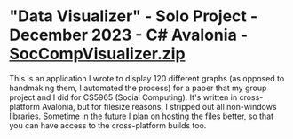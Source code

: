 # "Data Visualizer" - Solo Project - December 2023 - C# Avalonia - [SocCompVisualizer.zip]()
This is an application I wrote to display 120 different graphs (as opposed to handmaking them, I automated the process) for a paper that my group project and I did for CS5965 (Social Computing).
It's written in cross-platform Avalonia, but for filesize reasons, I stripped out all non-windows libraries. Sometime in the future I plan on hosting the files better, so that you can have access to the cross-platform builds too.